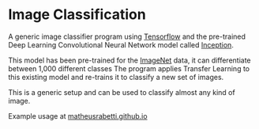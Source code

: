# Image Classification

A generic image classifier program using [Tensorflow](https://www.tensorflow.org/) and the pre-trained Deep Learning Convolutional Neural Network model called [Inception](https://research.googleblog.com/2016/03/train-your-own-image-classifier-with.html).

This model has been pre-trained for the [ImageNet](http://image-net.org/) data, it can differentiate between 1,000 different classes The program applies Transfer Learning to this existing model and re-trains it to classify a new set of images.

This is a generic setup and can be used to classify almost any kind of image.

Example usage at [matheusrabetti.github.io](https://matheusrabetti.github.io/deep-learning/transfer-learning-image-classifier)